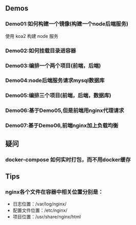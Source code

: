 ## Demos

### Demo01:如何构建一个镜像(构建一个node后端服务)

使用 koa2 构建 node 服务

### Demo02:如何挂载目录进容器

### Demo03:编排一个两个项目(前端，后端)

### Demo04:node后端服务请求mysql数据库

### Demo05:编排三个项目(前端，后端，数据库)

### Demo06:基于Demo05,但是前端用nginx代理请求

### Demo07:基于Demo06,前端nginx加上负载均衡

## 疑问

### docker-compose 如何实时打包，而不用docker缓存

## Tips

### nginx各个文件在容器中相关位置分别是： 

- 日志位置：/var/log/nginx/
- 配置文件位置：/etc/nginx/
- 项目位置：/usr/share/nginx/html
